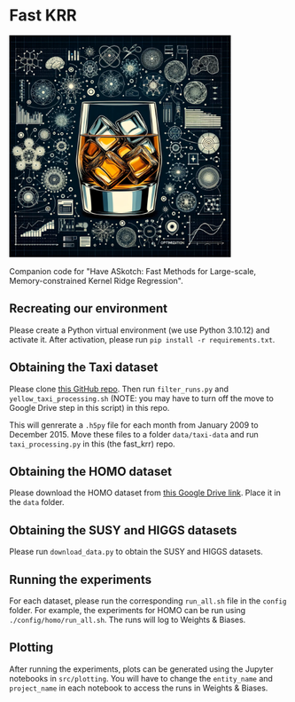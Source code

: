 # Fast KRR

<img src="logo.webp" width="400" height="400" alt="SKOTCH Logo">

Companion code for "Have ASkotch: Fast Methods for Large-scale, Memory-constrained Kernel Ridge Regression".

## Recreating our environment

Please create a Python virtual environment (we use Python 3.10.12) and activate it. After activation, please run `pip install -r requirements.txt`.

## Obtaining the Taxi dataset

Please clone [this GitHub repo](https://anonymous.4open.science/r/nyc-taxi-data). Then run `filter_runs.py` and `yellow_taxi_processing.sh` (NOTE: you may have to turn off the move to Google Drive step in this script) in this repo.

This will genrerate a `.h5py` file for each month from January 2009 to December 2015. Move these files to a folder `data/taxi-data` and run `taxi_processing.py` in this (the fast_krr) repo.

## Obtaining the HOMO dataset

Please download the HOMO dataset from [this Google Drive link](https://drive.google.com/file/d/1OquScu445v9JU-RyrcYGkgqFswj6uRHe/view?usp=sharing). Place it in the `data` folder.

## Obtaining the SUSY and HIGGS datasets

Please run `download_data.py` to obtain the SUSY and HIGGS datasets.

## Running the experiments

For each dataset, please run the corresponding `run_all.sh` file in the `config` folder. For example, the experiments for HOMO can be run using `./config/homo/run_all.sh`. The runs will log to Weights & Biases.

## Plotting

After running the experiments, plots can be generated using the Jupyter notebooks in `src/plotting`. You will have to change the `entity_name` and `project_name` in each notebook to access the runs in Weights & Biases.
